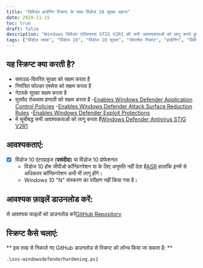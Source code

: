 ```yaml
---
title: "डिफेंडर हार्डनिंग स्क्रिप्ट के साथ विंडोज 10 सुरक्षा बढ़ाना"
date: 2020-11-15
toc: true
draft: false
description: "Windows डिफेंडर एंटीवायरस STIG V2R1 की सभी आवश्यकताओं को लागू करते हुए, Windows डिफेंडर एंटीवायरस को कठोर बनाने वाली PowerShell स्क्रिप्ट के साथ Windows 10 सुरक्षा को बढ़ाना सीखें।"
tags: ["विंडोज़ रक्षक", "विंडोज 10", "विंडोज 10 सुरक्षा", "पॉवरशेल स्क्रिप्ट", "हार्डनिंग", "डिफेंडर हार्डनिंग", "सुरक्षा स्वचालन", "अनुपालन", "नियंत्रित फ़ोल्डर पहुँच", "अनाधिकृत प्रवेश निरोधक प्रणाली", "आवेदन नियंत्रण", "हमले की सतह में कमी", "शोषण संरक्षण", "क्लाउड-डिलीवरेड प्रोटेक्शन", "नेटवर्क सुरक्षा", "विंडोज डिफेंडर STIG स्क्रिप्ट", "विंडोज डिफेंडर एसटीआईजी", "विंडोज डिफेंडर एंटीवायरस STIG V2R1", "डब्ल्यूडीएसी", "अस्र"]
---
```



## यह स्क्रिप्ट क्या करती है?
- क्लाउड-वितरित सुरक्षा को सक्षम करता है
- नियंत्रित फोल्डर एक्सेस को सक्षम करता है
- नेटवर्क सुरक्षा सक्षम करता है
- घुसपैठ रोकथाम प्रणाली को सक्षम करता है
-[Enables Windows Defender Application Control Policies](https://docs.microsoft.com/en-us/windows/security/threat-protection/windows-defender-application-control/windows-defender-application-control)
-[Enables Windows Defender Attack Surface Reduction Rules](https://docs.microsoft.com/en-us/windows/security/threat-protection/microsoft-defender-atp/attack-surface-reduction)
-[Enables Windows Defender Exploit Protections](https://docs.microsoft.com/en-us/microsoft-365/security/defender-endpoint/enable-exploit-protection?view=o365-worldwide#powershell)
- में सूचीबद्ध सभी आवश्यकताओं को लागू करता है[Windows Defender Antivirus STIG V2R1](https://dl.cyber.mil/stigs/zip/U_MS_Windows_Defender_Antivirus_V2R1_STIG.zip)

## आवश्यकताएं:
- [x] विंडोज 10 एंटरप्राइज (**पसंदीदा**) या विंडोज 10 प्रोफेशनल
  - विंडोज 10 होम जीपीओ कॉन्फ़िगरेशन या के लिए अनुमति नहीं देता है[ASR](https://docs.microsoft.com/en-us/windows/security/threat-protection/microsoft-defender-atp/attack-surface-reduction) 
हालांकि इनमें से अधिकतर कॉन्फ़िगरेशन अभी भी लागू होंगे।
  - Windows 10 "N" संस्करण का परीक्षण नहीं किया गया है।

## आवश्यक फ़ाइलें डाउनलोड करें:

से आवश्यक फाइलों को डाउनलोड करें[GitHub Repository](https://github.com/simeononsecurity/Windows-Defender-STIG-Script)

## स्क्रिप्ट कैसे चलाएं:

** इस तरह से निकाले गए GitHub डाउनलोड से स्क्रिप्ट को लॉन्च किया जा सकता है: **
```
.\sos-windowsdefenderhardening.ps1
```

